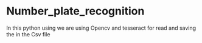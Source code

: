 # Number_plate_recognition
In this python using we are using Opencv and tesseract for read and saving the in the Csv file
